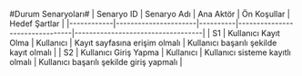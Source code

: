 #Durum Senaryoları#
| Senaryo ID | Senaryo Adı           | Ana Aktör | Ön Koşullar                    | Hedef Şartlar                     |
|------------|----------------------|----------|--------------------------------|-----------------------------------|
| S1         | Kullanıcı Kayıt Olma  | Kullanıcı | Kayıt sayfasına erişim olmalı  | Kullanıcı başarılı şekilde kayıt olmalı |
| S2         | Kullanıcı Giriş Yapma | Kullanıcı | Kullanıcı sisteme kayıtlı olmalı | Kullanıcı başarılı şekilde giriş yapmalı |


